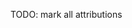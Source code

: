 <!--
SPDX-FileCopyrightText: 2025 Aiden <28298836+Aidenkrz@users.noreply.github.com>
SPDX-FileCopyrightText: 2025 Rouden <149893554+Roudenn@users.noreply.github.com>

SPDX-License-Identifier: AGPL-3.0-or-later
-->

TODO: mark all attributions